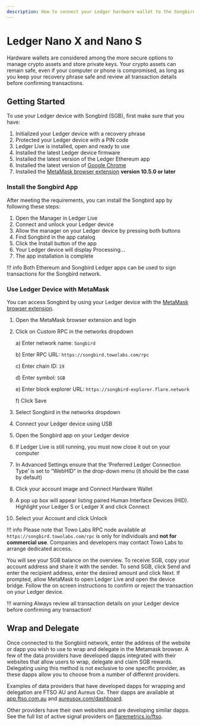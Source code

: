 ```yaml
---
description: How to connect your Ledger hardware wallet to the Songbird network
---
```


# Ledger Nano X and Nano S

Hardware wallets are considered among the more secure options to manage crypto assets and store private keys. Your crypto assets can remain safe, even if your computer or phone is compromised, as long as you keep your recovery phrase safe and review all transaction details before confirming transactions.

## Getting Started

To use your Ledger device with Songbird (SGB), first make sure that you have:

1. Initialized your Ledger device with a recovery phrase
2. Protected your Ledger device with a PIN code
3. Ledger Live is installed, open and ready to use
4. Installed the latest Ledger device firmware
5. Installed the latest version of the Ledger Ethereum app
6. Installed the latest version of [Google Chrome](https://www.google.com/chrome/)
7. Installed the [MetaMask browser extension](https://metamask.io/download.html) **version 10.5.0 or later**

### Install the Songbird App

After meeting the requirements, you can install the Songbird app by following these steps:

1. Open the Manager in Ledger Live
2. Connect and unlock your Ledger device
3. Allow the manager on your Ledger device by pressing both buttons
4. Find Songbird in the app catalog
5. Click the Install button of the app
6. Your Ledger device will display Processing…
7. The app installation is complete

!!! info
    Both Ethereum and Songbird Ledger apps can be used to sign transactions for the Songbird network.

### Use Ledger Device with MetaMask

You can access Songbird by using your Ledger device with the [MetaMask browser extension](https://metamask.io/download.html).

1. Open the MetaMask browser extension and login
2. Click on Custom RPC in the networks dropdown

    a) Enter network name: `Songbird`

    b) Enter RPC URL: `https://songbird.towolabs.com/rpc`

    c) Enter chain ID: `19`

    d) Enter symbol: `SGB`

    e) Enter block explorer URL: `https://songbird-explorer.flare.network`

    f) Click Save

3. Select Songbird in the networks dropdown
4. Connect your Ledger device using USB
5. Open the Songbird app on your Ledger device
6. If Ledger Live is still running, you must now close it out on your computer
7. In Advanced Settings ensure that the ‘Preferred Ledger Connection Type’ is set to “WebHID” in the drop-down menu (it should be the case by default)
8. Click your account image and Connect Hardware Wallet
9. A pop up box will appear listing paired Human Interface Devices (HID). Highlight your Ledger S or Ledger X and click Connect
10. Select your Account and click Unlock

!!! info
    Please note that Towo Labs RPC node available at `https://songbird.towolabs.com/rpc` is only for individuals and **not for commercial use**. Companies and developers may contact Towo Labs to arrange dedicated access.

You will see your SGB balance on the overview. To receive SGB, copy your account address and share it with the sender. To send SGB, click Send and enter the recipient address, enter the desired amount and click Next. If prompted, allow MetaMask to open Ledger Live and open the device bridge. Follow the on screen instructions to confirm or reject the transaction on your Ledger device.

!!! warning
    Always review all transaction details on your Ledger device before confirming any transaction!

## Wrap and Delegate

Once connected to the Songbird network, enter the address of the website or dapp you wish to use to wrap and delegate in the Metamask browser. A few of the data providers have developed dapps integrated with their websites that allow users to wrap, delegate and claim SGB rewards. Delegating using this method is not exclusive to one specific provider, as these dapps allow you to choose from a number of different providers.

Examples of data providers that have developed dapps for wrapping and delegation are FTSO AU and Aureus Ox. Their dapps are available at [app.ftso.com.au](https://app.ftso.com.au/wrap) and [aureusox.com/dashboard](https://aureusox.com/dashboard).

Other providers have their own websites and are developing similar dapps. See the full list of active signal providers on [flaremetrics.io/ftso](https://flaremetrics.io/ftso).
